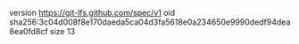 version https://git-lfs.github.com/spec/v1
oid sha256:3c04d008f8e170daeda5ca04d3fa5618e0a234650e9990dedf94dea8ea0fd8cf
size 13
